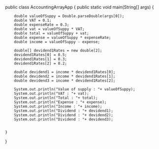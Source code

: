 public class AccountingArrayApp {
    public static void main(String[] args) {

        double valueOfSuppy = Double.parseDouble(args[0]);
        double VAT = 0.1;
        double expenseRate = 0.3;
        double vat = valueOfSuppy * VAT;
        double total = valueOfSuppy + vat;
        double expense = valueOfSuppy * expenseRate;
        double income = valueOfSuppy - expense;

        double[] devidend1Rates = new double[2];
        devidend1Rates[0] = 0.5;
        devidend1Rates[1] = 0.3;
        devidend1Rates[2] = 0.2;

        double devidend1 = income * devidend1Rates[0];
        double devidend2 = income * devidend1Rates[1];
        double devidend3 = income * devidend1Rates[2];

        System.out.println("Value of supply : "+ valueOfSuppy);
        System.out.println("VAT : "+ vat);
        System.out.println("Total : "+ total);
        System.out.println("Expense : "+ expense);
        System.out.println("Income : "+ income);
        System.out.println("Dividend : "+ devidend1);
        System.out.println("Dividend : "+ devidend2);
        System.out.println("Dividend : "+ devidend3);


    }
}
